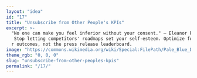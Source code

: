```yaml
---
layout: "idea"
id: "17"
title: "Unsubscribe from Other People's KPIs"
excerpt: >-
  "No one can make you feel inferior without your consent." — Eleanor Roosevelt.
   Stop letting competitors' roadmaps set your self‑esteem. Optimize for custome
  r outcomes, not the press release leaderboard.
image: "https://commons.wikimedia.org/wiki/Special:FilePath/Pale_Blue_Dot_from_Voyager_1_-_PIA23645.png"
theme_rgb: "0, 0, 0"
slug: "unsubscribe-from-other-peoples-kpis"
permalink: "/17/"
---
```

<!-- TODO: Paste the full body content for this idea here. -->
